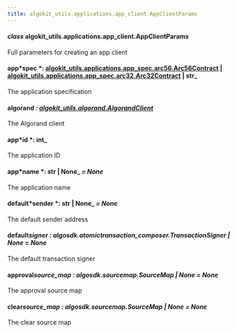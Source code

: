 ```yaml
---
title: algokit_utils.applications.app_client.AppClientParams
---
```


#### _class_ algokit_utils.applications.app_client.AppClientParams

Full parameters for creating an app client

#### app*spec *: [algokit_utils.applications.app_spec.arc56.Arc56Contract](/reference/algokit-utils-py/api/applications/app_spec/arc56/arc56contract/#algokit_utils.applications.app_spec.arc56.Arc56Contract) | [algokit_utils.applications.app_spec.arc32.Arc32Contract](/reference/algokit-utils-py/api/applications/app_spec/arc32/arc32contract/#algokit_utils.applications.app_spec.arc32.Arc32Contract) | str\_

The application specification

#### algorand _: [algokit_utils.algorand.AlgorandClient](/reference/algokit-utils-py/api/algorand/algorandclient/#algokit_utils.algorand.AlgorandClient)_

The Algorand client

#### app*id *: int\_

The application ID

#### app*name *: str | None\_ _= None_

The application name

#### default*sender *: str | None\_ _= None_

The default sender address

#### default*signer *: algosdk.atomic*transaction_composer.TransactionSigner | None* _= None_

The default transaction signer

#### approval*source_map *: algosdk.source*map.SourceMap | None* _= None_

The approval source map

#### clear*source_map *: algosdk.source*map.SourceMap | None* _= None_

The clear source map
